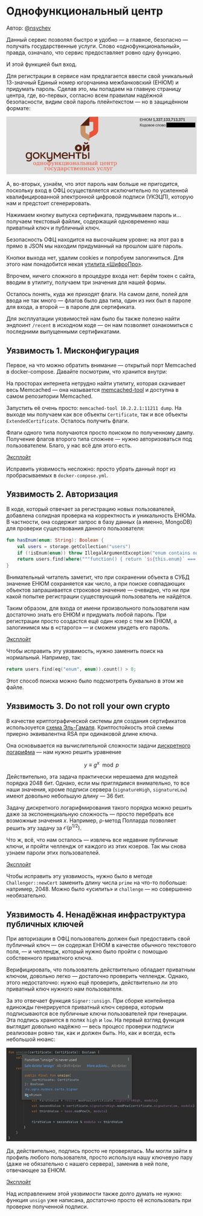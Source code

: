 # Однофункциональный центр

Автор: [@nsychev](https://github.com/nsychev)

Данный сервис позволял быстро и удобно — а главное, безопасно — получать государственные услуги. Слово «однофункциональный», правда, означало, что сервис предоставляет ровно одну функцию.

И этой функцией был вход.

Для регистрации в сервисе нам предлагается ввести свой уникальный 13-значный Единый номер югорчанина межбанковский (ЕНЮМ) и придумать пароль. Сделав это, мы попадаем на главную страницу центра, где, во-первых, согласно всем правилам надёжной безопасности, видим свой пароль плейнтекстом — но в защищённом формате:

![Пароль (УДАЛЕНО)](password.png)

А, во-вторых, узнаём, что этот пароль нам больше не пригодится, поскольку вход в ОФЦ осуществляется исключительно по усиленной квалифицированной электронной цифровой подписи (УКЭЦП), которую нам и предстоит сгенерировать.

Нажимаем кнопку выпуска сертификата, придумываем пароль и... получаем текстовый файлик, содержащий одновременно наш приватный ключ и публичный ключ.

Безопасность ОФЦ находится на высочайшем уровне: на этот раз в прямо в JSON мы находим придуманный на прошлом шаге пароль.

Кнопки выхода нет, удалим cookies и попробуем залогиниться. Для этого нам понадобится некая [утилита «ШифроПро»](../../services/ofc/ofc/src/main/resources/static/shifropro.py).

Впрочем, ничего сложного в процедуре входа нет: берём токен с сайта, вводим в утилиту, получаем три значения для нашей формы.

Осталось понять, куда же приходят флаги. На самом деле, полей для ввода не так много — флагов было два типа, один из них был в пароле для входа, а второй — в пароле для сертификата.

Для эксплуатации уязвимостей нам было бы также полезно найти эндпоинт `/recent` в исходном коде — он нам позволяет ознакомиться с последними выпущенными сертификатами.

## Уязвимость 1. Мисконфигурация

Первое, на что можно обратить внимание — открытый порт Memcached в docker-compose. Давайте посмотрим, что хранится внутри:

На просторах интернета нетрудно найти утилиту, которая скачивает весь Memcached — она называется [memcached-tool](https://github.com/memcached/memcached/blob/master/scripts/memcached-tool) и доступна в самом репозитории Memcached.

Запустить её очень просто: `memcached-tool 10.2.2.1:11211 dump`. На выходе мы получаем как все объекты `Certificate`, так и все объекты `ExtendedCertificate`. Осталось получить флаги.

Флаги одного типа получаются просто поиском по полученному дампу. Получение флагов второго типа сложнее — нужно авторизоваться под пользователем. Благо, у нас всё для этого есть.

[Эксплойт](./ofc_memcached.py)

Исправить уязвимость несложно: просто убрать данный порт из пробрасываемых в `docker-compose.yml`.

## Уязвимость 2. Авторизация

В коде, который отвечает за регистрацию новых пользователей, добавлена солидная проверка на корректность и уникальность ЕНЮМа. В частности, она содержит запрос в базу данных (а именно, MongoDB) для проверки существования данного пользователя:

```kotlin
fun hasEnum(enum: String): Boolean {
    val users = storage.getCollection("users")
    if (!isEnum(enum)) throw IllegalArgumentException("enum contains not only digits")
    return users.find(where("""function() { return `$s{this.enum}` === "$enum"; }""")).count() > 0;
}
```

Внимательный читатель заметит, что при сохранении объекта в СУБД значение ЕНЮМ сохраняется как число, а при поиске совпадающих объектов запрашивается строковое значение — очевидно, что ни при какой попытке регистрации существующий пользователь не найдётся.

Таким образом, для входа от имени произвольного пользователя нам достаточно знать его ЕНЮМ и придумать любой пароль. При регистрации просто создастся ещё один юзер с тем же ЕНЮМ, а залогинимся мы в «старого» — и сможем увидеть его пароль.

[Эксплойт](./ofc_register.py)

Чтобы исправить эту уязвимость, нужно заменить поиск на нормальный. Например, так:

```kotlin
return users.find(eq("enum", enum)).count() > 0;
```

Этот способ поиска можно было подсмотреть буквально в этом же файле.

## Уязвимость 3. Do not roll your own crypto

В качестве криптографической системы для создания сертификатов использоуется [схема Эль-Гамаля](https://ru.wikipedia.org/wiki/Схема_Эль-Гамаля). Криптостойкость этой схемы приерно эквивалентна RSA при одинаковой длине ключа.

Она основывается на вычислительной сложности задачи [дискретного логарифма](https://ru.wikipedia.org/wiki/%D0%94%D0%B8%D1%81%D0%BA%D1%80%D0%B5%D1%82%D0%BD%D0%BE%D0%B5_%D0%BB%D0%BE%D0%B3%D0%B0%D1%80%D0%B8%D1%84%D0%BC%D0%B8%D1%80%D0%BE%D0%B2%D0%B0%D0%BD%D0%B8%D0%B5) — нам нужно решить уравнение

$$
y \equiv g^x \mod p
$$

Действительно, эта задача практически нерешаема для модулей порядка 2048 бит. Однако, если мы приглядимся внимательно, то все наши значения, кроме подписи сервера (`signatureHigh`, `signatureLow`) имеют довольно небольшую длину — 36 бит.

Задачу дискретного логарифмирования такого порядка можно решить даже за экспоненциальную сложность — просто перебрать все возможные значения $x$. Например, ρ-метод Полларда позволяет решить эту задачу за $\mathcal{O}(p^{1/2})$.

Что ж, всё, что нам осталось — извлечь все недавние публичные ключи, и пройти челлендж от каждого из этих юзеров. Так мы снова узнаем пароли этих пользователей.

[Эксплойт](./ofc_elgamal.py)

Чтобы исправить эту уязвимость, нужно было в методе `Challenger::newCert` заменить длину числа `prime` на что-то побольше: например, 2048. Можно было «усилить» и `challenge` — но совершенно необязательно.

## Уязвимость 4. Ненадёжная инфраструктура публичных ключей

При авторизации в ОФЦ пользователь должен был предоставить свой публичный ключ — он содержал ЕНЮМ в качестве обычного текстового поля, — и челлендж, который нужно было пройти с помощью собственного приватного ключа.

Верифицировать, что пользователь действительно обладает приватным ключом, довольно легко — достаточно проверить челлендж. Однако, этого недостаточно: нужно ещё проверить, действительно ли это приватный ключ нужного нам пользователя.

За это отвечает функция `Signer::unsign`. При сборке контейнера единожды генерируется приватный ключ сервера, которым подписываются все публичные ключи пользователей при генерации. Эта подпись хранится в полях `high` и `low`. На первый взгляд функция выглядит довольно надёжно — весь процесс проверки подписи реализован ровно так, как и должен быть. Но, как и всегда, есть небольшой нюанс:

![Function "unsign" is never used](unsign.png)

Да, действительно, подпись просто не проверялась. Мы могли зайти в профиль любого пользователя, просто используя нашу ключевую пару (даже не обязательно с нашего сервера), заменив в ней поле, отвечающее за ЕНЮМ.

[Эксплойт](ofc_unsigned.py)

Над исправлением этой уязвимости также долго думать не нужно: функция `unsign` уже написана, достаточно просто её использовать при проверке полученной подписи.
